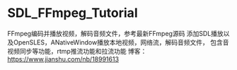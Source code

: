 # SDL_FFmpeg_Tutorial
FFmpeg编码并播放视频，解码音频文件，参考最新FFmpeg源码
添加SDL播放以及OpenSLES，ANativeWindow播放本地视频，网络流，解码音频文件，
包含音视频同步等功能，rtmp推流功能和拉流功能
博客：https://www.jianshu.com/nb/18991613
